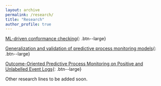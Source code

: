 ```yaml
---
layout: archive
permalink: /research/
title: "Research"
author_profile: true
---
```


[ML-driven conformance checking](/conformance){: .btn--large}

[Generalization and validation of predictive process monitoring models](/generalization){: .btn--large}

[Outcome-Oriented Predictive Process Monitoring on Positive and Unlabelled Event Logs](/PU){: .btn--large}

Other research lines to be added soon.